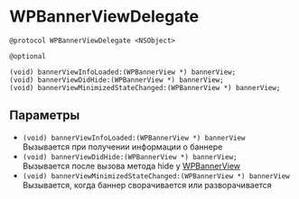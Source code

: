 WPBannerViewDelegate
====================

    @protocol WPBannerViewDelegate <NSObject>

    @optional

    (void) bannerViewInfoLoaded:(WPBannerView *) bannerView;
    (void) bannerViewDidHide:(WPBannerView *) bannerView;
    (void) bannerViewMinimizedStateChanged:(WPBannerView *) bannerView;

Параметры
---------
* `(void) bannerViewInfoLoaded:(WPBannerView *) bannerView`  
  Вызывается при получении информации о баннере
* `(void) bannerViewDidHide:(WPBannerView *) bannerView;`  
  Вызывается после вызова метода hide у [WPBannerView](https://github.com/WapStart/plus1-ios-sdk/blob/master/doc/WPBannerView.md)
* `(void) bannerViewMinimizedStateChanged:(WPBannerView *) bannerView`  
  Вызывается, когда баннер сворачивается или разворачивается
